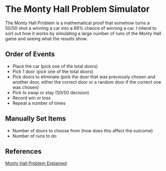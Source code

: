 # The Monty Hall Problem Simulator
The Monty Hall Problem is a mathematical proof that somehow turns a 50/50 shot a winning a car into a 66% chance of winning a car. I intend to sort out how it works by simulating a large number of runs of the Monty Hall game and seeing what the results show.

## Order of Events
- Place the car (pick one of the total doors)
- Pick 1 door (pick one of the total doors)
- Pick doors to eliminate (pick the door that was previously chosen and another door, either the correct door or a random door if the correct one was chosen)
- Pick to swap or stay (50/50 decision)
- Record win or loss
- Repeat a number of times

## Manually Set Items
- Number of doors to choose from (how does this affect the outcome)
- Number of runs to do

## References
[Monty Hall Problem Explained](https://www.statisticshowto.com/probability-and-statistics/monty-hall-problem/)


